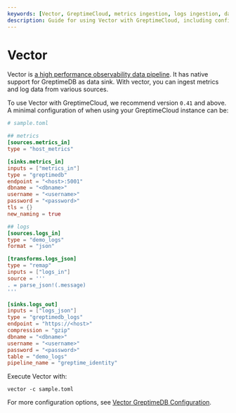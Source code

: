 ```yaml
---
keywords: [Vector, GreptimeCloud, metrics ingestion, logs ingestion, data pipeline]
description: Guide for using Vector with GreptimeCloud, including configuration for metrics and logs ingestion, and running Vector with a sample configuration.
---
```


# Vector

Vector is [a high performance observability data
pipeline](https://vector.dev). It has native support for GreptimeDB as data
sink. With vector, you can ingest metrics and log data from various sources.

To use Vector with GreptimeCloud, we recommend version `0.41` and above.
A minimal configuration of when using your GreptimeCloud instance can be:

```toml
# sample.toml

## metrics
[sources.metrics_in]
type = "host_metrics"

[sinks.metrics_in]
inputs = ["metrics_in"]
type = "greptimedb"
endpoint = "<host>:5001"
dbname = "<dbname>"
username = "<username>"
password = "<password>"
tls = {}
new_naming = true

## logs
[sources.logs_in]
type = "demo_logs"
format = "json"

[transforms.logs_json]
type = "remap"
inputs = ["logs_in"]
source = '''
. = parse_json!(.message)
'''

[sinks.logs_out]
inputs = ["logs_json"]
type = "greptimedb_logs"
endpoint = "https://<host>"
compression = "gzip"
dbname = "<dbname>"
username = "<username>"
password = "<password>"
table = "demo_logs"
pipeline_name = "greptime_identity"
```

Execute Vector with:

```
vector -c sample.toml
```

For more configuration options, see [Vector GreptimeDB
Configuration](https://vector.dev/docs/reference/sinks/greptimedb/).
